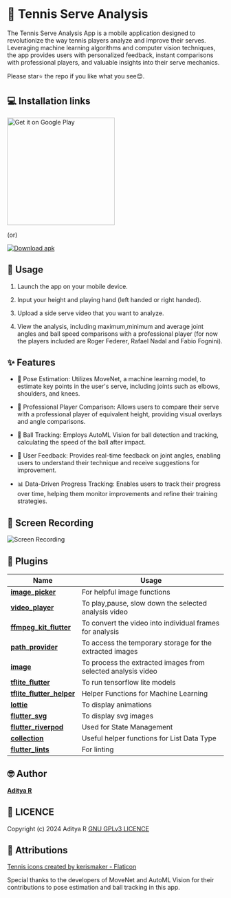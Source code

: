 # 🎾 Tennis Serve Analysis 

The Tennis Serve Analysis App is a mobile application designed to revolutionize the way tennis players analyze and improve their serves. Leveraging machine learning algorithms and computer vision techniques, the app provides users with personalized feedback, instant comparisons with professional players, and valuable insights into their serve mechanics.

Please star⭐ the repo if you like what you see😊.

## 💻 Installation links

[<img alt='Get it on Google Play' src="https://play.google.com/intl/en_us/badges/static/images/badges/en_badge_web_generic.png" width="250">](https://play.google.com/store/apps/details?id=com.adeeteya.tennis_serve_analysis)

(or)

[![Download apk](https://img.shields.io/badge/Download-apk-green)](https://github.com/adeeteya/Tennis-Serve-Analysis/releases/download/1.0.0/Tennis-Serve-Analysis-android-1.0.0.apk)

## 📖 Usage

1. Launch the app on your mobile device.

2. Input your height and playing hand (left handed or right handed).

3. Upload a side serve video that you want to analyze.

4. View the analysis, including maximum,minimum and average joint angles and ball speed comparisons with a professional player (for now the players included are Roger Federer, Rafael Nadal and Fabio Fognini).

## ✨ Features

- 🦵 Pose Estimation: Utilizes MoveNet, a machine learning model, to estimate key points in the user's serve, including joints such as elbows, shoulders, and knees.

- 🧔 Professional Player Comparison: Allows users to compare their serve with a professional player of equivalent height, providing visual overlays and angle comparisons.

- 🥎 Ball Tracking: Employs AutoML Vision for ball detection and tracking, calculating the speed of the ball after impact.

- 👥 User Feedback: Provides real-time feedback on joint angles, enabling users to understand their technique and receive suggestions for improvement.

- 📊 Data-Driven Progress Tracking: Enables users to track their progress over time, helping them monitor improvements and refine their training strategies.

## 📸 Screen Recording

![Screen Recording](screen-recording/output-recording.gif)

## 🔌 Plugins

| Name                                                                        | Usage                                                        |
|-----------------------------------------------------------------------------|--------------------------------------------------------------|
| [**image_picker**](https://pub.dev/packages/image_picker)                   | For helpful image functions                                  |
| [**video_player**](https://pub.dev/packages/video_player)                   | To play,pause, slow down the selected analysis video         |
| [**ffmpeg_kit_flutter**](https://pub.dev/packages/ffmpeg_kit_flutter)       | To convert the video into individual frames for analysis     |
| [**path_provider**](https://pub.dev/packages/path_provider)                 | To access the temporary storage for the extracted images     |
| [**image**](https://pub.dev/packages/image)                                 | To process the extracted images from selected analysis video |
| [**tflite_flutter**](https://pub.dev/packages/tflite_flutter)               | To run tensorflow lite models                                |
| [**tflite_flutter_helper**](https://pub.dev/packages/tflite_flutter_helper) | Helper Functions for Machine Learning                        |
| [**lottie**](https://pub.dev/packages/lottie)                               | To display animations                                        |
| [**flutter_svg**](https://pub.dev/packages/flutter_svg)                     | To display svg images                                        |
| [**flutter_riverpod**](https://pub.dev/packages/flutter_riverpod)           | Used for State Management                                    |
| [**collection**](https://pub.dev/packages/collection)                       | Useful helper functions for List Data Type                   |
| [**flutter_lints**](https://pub.dev/packages/flutter_lints)                 | For linting                                                  |

## 🤓 Author

**[Aditya R](https://github.com/adeeteya)**

## 🔖 LICENCE
Copyright (c) 2024 Aditya R
[GNU GPLv3 LICENCE](https://github.com/adeeteya/Tennis-Serve-Analysis/blob/master/LICENSE)

## 🙏 Attributions
<a href="https://www.flaticon.com/free-icons/tennis" title="tennis icons">Tennis icons created by kerismaker - Flaticon</a>

Special thanks to the developers of MoveNet and AutoML Vision for their contributions to pose estimation and ball tracking in this app.